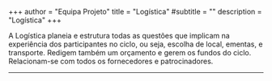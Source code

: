 +++
author = "Equipa Projeto"
title = "Logística"
#subtitle = "<!--Conhece o Filipe e o Sant'Ana!-->"
description = "Logística"
+++

A Logística planeia e estrutura todas as questões que implicam na experiência dos participantes no ciclo, ou seja, escolha de local, ementas, e transporte. Redigem também um orçamento e gerem os fundos do ciclo. Relacionam-se com todos os fornecedores e patrocinadores.

---

<!--more-->

<!--{{< figure src="/img/equipa-projeto/filipe.jpg" height="300px" width="300px" class="wrap-left">}}
​  
Alo lindos, eu sou o **Filipe Mendes**, comecei o meu caminho no escutismo no 42 Penha de França em 2010.
Identifico-me muito com o _Mr. Ping_ ( pai do Po ), pela sua personalidade, humor e por ser tão afectivo com os outros,
Neste ciclo espero conseguir ajudar o Nucleo a ficar mais proximo e que a partilha de experiencias e ideias seja natural

¨

---

{{< figure src="/img/equipa-projeto/sant'ana.jpg" height="300px" width="300px" class="wrap-right" >}}
​  
Hello Caminheiros!
Sou o **João Sant'Ana** do 683-Telheiras e sou escuteiro desde 2012. Neste ciclo do Oriental faço parte da Logística.
A personagem com que mais me identifico nos filmes do Panda do Kung Fu é o _Louva_, por ser calmo e paciente, e porque muitas vezes passa despercebido, mas acaba por ser essencial para o sucesso do grupo. É isso que quero neste ciclo: tornar-me útil, e ajudar a proporcionar-vos uma atividade incrível. Uma forte canhota a todos.-->
​
